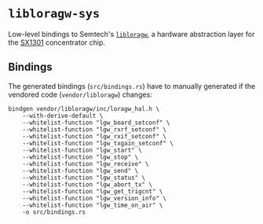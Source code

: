 # `libloragw-sys`

Low-level bindings to Semtech's
[`libloragw`](https://github.com/Lora-net/lora_gateway/tree/master/libloragw),
a hardware abstraction layer for the
[SX1301](https://www.semtech.com/products/wireless-rf/lora-gateways/sx1301)
concentrator chip.

## Bindings

The generated bindings (`src/bindings.rs`) have to manually generated
if the vendored code (`vendor/libloragw`) changes:

```
bindgen vendor/libloragw/inc/loragw_hal.h \
    --with-derive-default \
    --whitelist-function "lgw_board_setconf" \
    --whitelist-function "lgw_rxrf_setconf" \
    --whitelist-function "lgw_rxif_setconf" \
    --whitelist-function "lgw_txgain_setconf" \
    --whitelist-function "lgw_start" \
    --whitelist-function "lgw_stop" \
    --whitelist-function "lgw_receive" \
    --whitelist-function "lgw_send" \
    --whitelist-function "lgw_status" \
    --whitelist-function "lgw_abort_tx" \
    --whitelist-function "lgw_get_trigcnt" \
    --whitelist-function "lgw_version_info" \
    --whitelist-function "lgw_time_on_air" \
    -o src/bindings.rs
```
